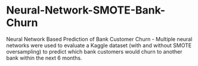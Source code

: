 # Neural-Network-SMOTE-Bank-Churn
Neural Network Based Prediction of Bank Customer Churn - 
Multiple neural networks were used to evaluate a Kaggle dataset (with and without SMOTE oversampling) to predict which bank customers would churn to another bank within the next 6 months.
